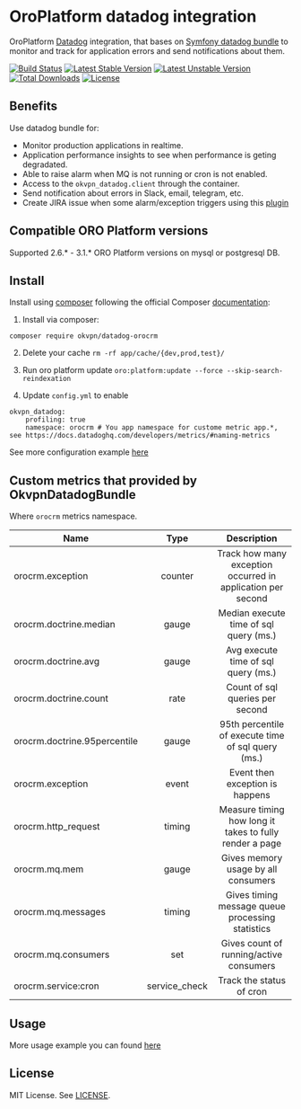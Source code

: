 # OroPlatform datadog integration

OroPlatform [Datadog][1] integration, that bases on [Symfony datadog bundle][4] to monitor and track for application 
errors and send notifications about them.

[![Build Status](https://travis-ci.org/okvpn/datadog-orocrm.svg?branch=master)](https://travis-ci.org/okvpn/datadog-orocrm) [![Latest Stable Version](https://poser.pugx.org/okvpn/datadog-orocrm/v/stable)](https://packagist.org/packages/okvpn/datadog-orocrm) [![Latest Unstable Version](https://poser.pugx.org/okvpn/datadog-orocrm/v/unstable)](https://packagist.org/packages/okvpn/datadog-orocrm) [![Total Downloads](https://poser.pugx.org/okvpn/datadog-orocrm/downloads)](https://packagist.org/packages/okvpn/datadog-orocrm) [![License](https://poser.pugx.org/okvpn/datadog-orocrm/license)](https://packagist.org/packages/okvpn/datadog-orocrm)

## Benefits

Use datadog bundle for:

* Monitor production applications in realtime.
* Application performance insights to see when performance is geting degradated.
* Able to raise alarm when MQ is not running or cron is not enabled.
* Access to the `okvpn_datadog.client` through the container.
* Send notification about errors in Slack, email, telegram, etc.
* Create JIRA issue when some alarm/exception triggers using this [plugin][5]

## Compatible ORO Platform versions

Supported 2.6.* - 3.1.* ORO Platform versions on mysql or postgresql DB.

## Install
Install using [composer][2] following the official Composer [documentation][3]: 

1. Install via composer:
```
composer require okvpn/datadog-orocrm
```

2. Delete your cache `rm -rf app/cache/{dev,prod,test}/`

3. Run oro platform update `oro:platform:update --force --skip-search-reindexation`

4. Update `config.yml` to enable 

```
okvpn_datadog:
    profiling: true
    namespace: orocrm # You app namespace for custome metric app.*, see https://docs.datadoghq.com/developers/metrics/#naming-metrics
```

See more configuration example [here][4]

## Custom metrics that provided by OkvpnDatadogBundle

Where `orocrm` metrics namespace.

|    Name                          |    Type      |                         Description                                        |
|----------------------------------|:------------:|:--------------------------------------------------------------------------:|
| orocrm.exception                 | counter      | Track how many exception occurred in application per second                |
| orocrm.doctrine.median           | gauge        | Median execute time of sql query (ms.)                                     |
| orocrm.doctrine.avg              | gauge        | Avg execute time of sql query (ms.)                                        |
| orocrm.doctrine.count            | rate         | Count of sql queries per second                                            |
| orocrm.doctrine.95percentile     | gauge        | 95th percentile of execute time of sql query (ms.)                         |
| orocrm.exception                 | event        | Event then exception is happens                                            |
| orocrm.http_request              | timing       | Measure timing how long it takes to fully render a page                    |
| orocrm.mq.mem                    | gauge        | Gives memory usage by all consumers                                        |
| orocrm.mq.messages               | timing       | Gives timing message queue processing statistics                           |
| orocrm.mq.consumers              | set          | Gives count of running/active consumers                                    |
| orocrm.service:cron              | service_check| Track the status of cron                                                   |

## Usage

More usage example you can found [here][4] 

License
-------
MIT License. See [LICENSE](LICENSE).

[1]:    https://docs.datadoghq.com/getting_started/
[2]:    https://getcomposer.org/
[3]:    https://getcomposer.org/download/
[4]:    https://github.com/okvpn/datadog-symfony
[5]:    https://www.datadoghq.com/blog/jira-issue-tracking/
